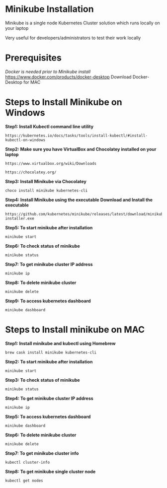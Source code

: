# Minikube Installation
Minikube is a single node Kubernetes Cluster solution which runs locally on your laptop

Very useful for developers/administrators to test their work locally

# Prerequisites
*Docker is needed prior to Minikube install*
https://www.docker.com/products/docker-desktop
Download Docker-Desktop for MAC

# Steps to Install Minikube on Windows
**Step1: Install Kubectl command line utility**

```
https://kubernetes.io/docs/tasks/tools/install-kubectl/#install-kubectl-on-windows
```

**Step2: Make sure you have VirtualBox and Chocolatey installed on your laptop**

```
https://www.virtualbox.org/wiki/Downloads
```
```
https://chocolatey.org/
```

**Step3: Install Minikube via Chocolatey**

```
choco install minikube kubernetes-cli
```

**Step4: Install Minikube using the executable**
**Download and Install the executable**

```
https://github.com/kubernetes/minikube/releases/latest/download/minikube-installer.exe
```

**Step5: To start minikube after installation**

```
minikube start
```

**Step6: To check status of minikube**

```
minikube status
```

**Step7: To get minikube cluster IP address**

```
minikube ip
```

**Step8: To delete minikube cluster**
```
minikube delete
```

**Step9: To access kubernetes dashboard**
```
minikube dashboard
```


# Steps to Install minikube on MAC
**Step1: Install minikube and kubectl using Homebrew**

```
brew cask install minikube kubernetes-cli
```

**Step2: To start minikube after installation**

```
minikube start
```

**Step3: To check status of minikube**

```
minikube status
```

**Step4: To get minikube cluster IP address**

```
minikube ip
```

**Step5: To access kubernetes dashboard**
```
minikube dashboard
```

**Step6: To delete minikube cluster**
```
minikube delete
```

**Step7: To get minikube cluster info**
```
kubectl cluster-info
```

**Step8: To get minikube single cluster node**
```
kubectl get nodes
```
